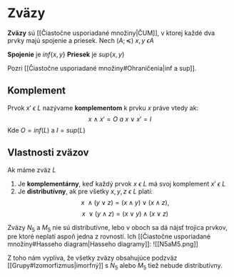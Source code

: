 # Zväzy
**Zväzy** sú [[Čiastočne usporiadané množiny|ČUM]], v ktorej každé dva prvky majú spojenie a priesek.
Nech $(A;\preceq)\ x,y\ \epsilon A$

**Spojenie** je $inf\{x,y\}$
**Priesek** je $sup\{x,y\}$

Pozri [[Čiastočne usporiadané množiny#Ohraničenia|inf a sup]].

## Komplement
Prvok $x'\ \epsilon\ L$ nazývame **komplementom** k prvku $x$ práve vtedy ak:
$$
x\ \wedge\ x' = O\ a\ x\ \vee\ x' = I
$$
Kde $O = inf(L)$ a $I = sup(L)$

## Vlastnosti zväzov
Ak máme zväz $L$
1. Je **komplementárny**, keď každý prvok $x\ \epsilon\ L$ má svoj komplement $x'\ \epsilon\ L$
2. Je **distributívny**, ak pre všetky $x,y,z\ \epsilon\ L$ platí:
$$
x\ \wedge(y\vee z) = (x\wedge y)\vee (x\wedge z),
$$
$$
x\ \vee(y\wedge z) = (x\vee y)\wedge (x\vee z)
$$

Zväzy $N_5$ a $M_5$ nie sú distributívne, lebo v oboch sa dá nájsť trojica prvkov, pre ktoré neplatí aspoň jedna z rovností. Ich [[Čiastočne usporiadané množiny#Hasseho diagram|Hasseho diagramy]]:
![[N5aM5.png]]

Z toho nám vyplíva, že všetky zväzy obsahujúce podzväz [[Grupy#Izomorfizmus|imorfný]] s $N_5$ alebo $M_5$ tiež nebude distributívny.